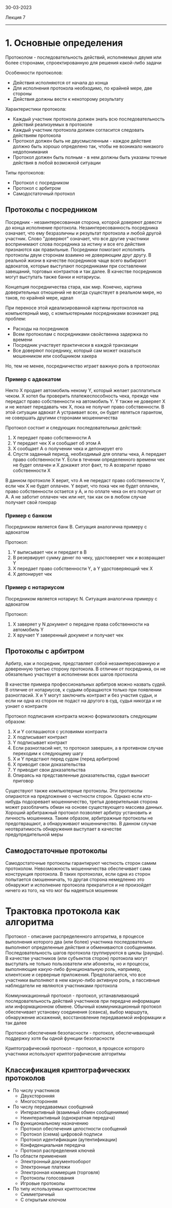 30-03-2023

Лекция 7

---

# 1. Основные определения
Протоколом - последовательность действий, исполняемых двумя или более сторонами, спроектированную для решения какой-либо задачи

Особенности протоколов:
- Действия исполняются от начала до конца
- Для исполнения протокола необходимо, по крайней мере, две стороны
- Действия должны вести к некоторому результату

Характеристики протокола:
- Каждый участник протокола должен знать всю последовательность действий реализуемых в протоколе
- Каждый участник протокола должен согласится следовать действиям протокола
- Протокол должен быть не двусмысленным - каждое действие должно быть хорошо определено так, чтобы не возникало никакого недопонимания
- Протокол должен быть полным - в нем должны быть указаны точные действия в любой возможной ситуации

Типы протоколов:
- Протокол с посредником
- Протокол с арбитром
- Самодостаточный протокол

## Протоколы с посредником
Посредник - незаинтересованная сторона, которой доверяют довести до конца исполнение протокола. Незаинтересованность посредника означает, что ему безразличны и результат протокола и любой другой участник. Слово "доверяют" означает, что все другие участники воспринимают слова посредника за истину и все его действия признаются как правильные. Посредники помогают исполнять протоколы двум сторонам взаимно не доверяющим друг другу. В реальной жизни в качестве посредников чаще всего выбирают адвокатов, которые выступают посредниками при составлении завещаний, торговых контрактов и так далее. В качестве посредников могут выступать также банки и нотариусы.

Концепция посредничества стара, как мир. Конечно, картина доверительных отношений не всегда существует в реальном мире, но таков, по крайней мере, идеал

При переносе этой идеализированной картины протоколов на компьютерный мир, с компьютерными посредниками возникает ряд проблем:
- Расходы на посредников
- Всем протоколам с посредниками свойственна задержка по времени
- Посредник участвует практически в каждой транзакции
- Все доверяют посреднику, который сам может оказаться мошенником или сообщником хакера

Но, тем не менее, посредничество играет важную роль в протоколах

### Пример с адвокатом
Некто X продает автомобиль некому Y, который желает расплатиться чеком. X хотел бы проверить платежеспособность чека, прежде чем передаст право собственности на автомобиль Y. Y также не доверяет X и не желает передавать чек X, пока не получит право собственности. В этой ситуации адвокат A устраивает всех, он будет являться гарантом, не совершать другими сторонами мошенничества

Протокол состоит и следующих последовательных действий:
1. X передает право собственности A
2. Y передает чек X и сообщает об этом A
3. X сообщает A о получении чека и депонирует его
4. Спустя заданный период, необходимый для оплаты чека, A передает право собственности Y. Если в течении определенного времени чек не будет оплачен и X докажет этот факт, то A возвратит право собственности X

В данном протоколе X верит, что A не передаст право собственности Y, если чек X не будет оплачен. Y верит, что пока чек не будет оплачен, право собственности остается у A, и по оплате чека он его получит от A. A не заботит оплачен чек или нет, так как он в любом случае получает свой гонорар

### Пример с банком
Посредником является банк B. Ситуация аналогична примеру с адвокатом

Протокол:
1. Y выписывает чек и передает в B
2. B резервирует сумму денег по чеку, удостоверяет чек и возвращает Y
3. X передает право собственности Y, а Y удостоверяющий чек X
4. X депонирует чек

### Пример с нотариусом
Посредником является нотариус N. Ситуация аналогична примеру с адвокатом

Протокол:
1. X заверяет у N документ о передаче права собственности на автомобиль Y
2. X вручает Y заверенный документ и получает чек

## Протоколы с арбитром
Арбитр, как и посредник, представляет собой незаинтересованную и доверенную третью сторону протокола. В отличии от посредника, он не обязательно участвует в исполнении всех шагов протокола

В качестве примера профессиональных арбитров можно назвать судей. В отличие от нотариусов, к судьям обращаются только при появлении разногласий. X и Y могут заключить контракт и без участия судьи, и если ни одна из сторон не подаст на другого в суд, судья никогда и не узнает о контракте

Протокол подписания контракта можно формализовать следующим образом:
1. X и Y соглашаются с условиями контракта
2. X подписывает контракт
3. Y подписывает контракт
4. Если разногласий нет, то протокол завершен, а в противном случае переходим к следующему шагу
5. X и Y предстают перед судом (перед арбитром)
6. X приводит свои доказательства
7. Y приводит свои доказательства
8. Опираясь на представленные доказательства, судья выносит приговор

Существуют также компьютерные протоколы. Эти протоколы опираются на предложение о честности сторон. Однако если кто-нибудь подозревает мошенничество, третья доверительная сторона может разоблачить обман на основе существующего массива данных. Хороший арбитражный протокол позволяет арбитру установить и личность мошенника. Таким образом, арбитражные протоколы не предотвращают, а обнаруживают мошенничество. В данном случае неотвратимость обнаружения выступает в качестве предупредительной меры

## Самодостаточные протоколы
Самодостаточные протоколы гарантируют честность сторон самим протоколом. Невозможность мошенничества обеспечивает сама конструкция протокола. В таких протоколах, если одна из сторон попытается смошенничать, то другая сторона немедленно это обнаружит и исполнение протокола прекратится и не произойдет ничего из того, на что мог бы надеяться мошенник

# Трактовка протокола как алгоритма
Протокол - описание распределенного алгоритма, в процессе выполнения которого два (или более) участника последовательно выполняют определенные действия и обмениваются сообщениями. Последовательность шагов протокола группируются в циклы (раунды). В качестве участников (или субъектов сторон) протокола могут выступать не только пользователи или абоненты, но и процессы, выполняющие какую-либо функциональную роль, например, клиентские и серверные приложения. Предполагается, что все участники выполняют в нем какую-либо активную роль, а пассивные наблюдатели не являются участниками протокола

Коммуникационный протокол - протокол, устанавливающий последовательность действий участников при передаче информации или информационном обмене. Обычный коммуникационный протокол обеспечивает установку соединения (сеанса), выбор маршрута, обнаружение искажений, восстановление передаваемой информации и так далее

Протокол обеспечения безопасности - протокол, обеспечивающий поддержку хотя бы одной функции безопасности

Криптографический протокол - протокол, в процессе которого участники используют криптографические алгоритмы

## Классификация криптографических протоколов
- По числу участников
	- Двухсторонняя
	- Многосторонняя
- По числу передаваемых сообщений
	- Интерактивный (взаимный обмен сообщениями)
	- Неинтерактивный (однократная передача)
- По функциональному назначению
	- Протокол обеспечения целостности сообщений
	- Протокол (схема) цифровой подписи
	- Протокол идентификации (аутентификации)
	- Конфиденциальная передача
	- Протокол распределения ключей
- По области применения
	- Электронный документооборот
	- Электронные платежи
	- Электронная коммерция (торговля)
	- Протоколы голосования
	- Игровые протоколы
- По типу используемых криптосистем
	- Симметричный
	- С открытым ключом

